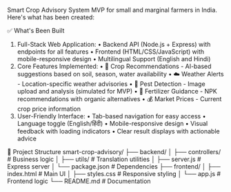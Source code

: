 Smart Crop Advisory System MVP for small and marginal farmers in India. Here's what has been created:

✅ What's Been Built

1. Full-Stack Web Application:
•  Backend API (Node.js + Express) with endpoints for all features
•  Frontend (HTML/CSS/JavaScript) with mobile-responsive design
•  Multilingual Support (English and Hindi)
2. Core Features Implemented:
•  🌱 Crop Recommendations - AI-based suggestions based on soil, season, water availability
•  ☁️ Weather Alerts - Location-specific weather advisories
•  🐛 Pest Detection - Image upload and analysis (simulated for MVP)
•  💊 Fertilizer Guidance - NPK recommendations with organic alternatives
•  💰 Market Prices - Current crop price information
3. User-Friendly Interface:
•  Tab-based navigation for easy access
•  Language toggle (English/हिंदी)
•  Mobile-responsive design
•  Visual feedback with loading indicators
•  Clear result displays with actionable advice

📁 Project Structure
smart-crop-advisory/
├── backend/
│   ├── controllers/        # Business logic
│   ├── utils/             # Translation utilities
│   ├── server.js          # Express server
│   └── package.json       # Dependencies
├── frontend/
│   ├── index.html         # Main UI
│   ├── styles.css         # Responsive styling
│   └── app.js            # Frontend logic
└── README.md             # Documentation
